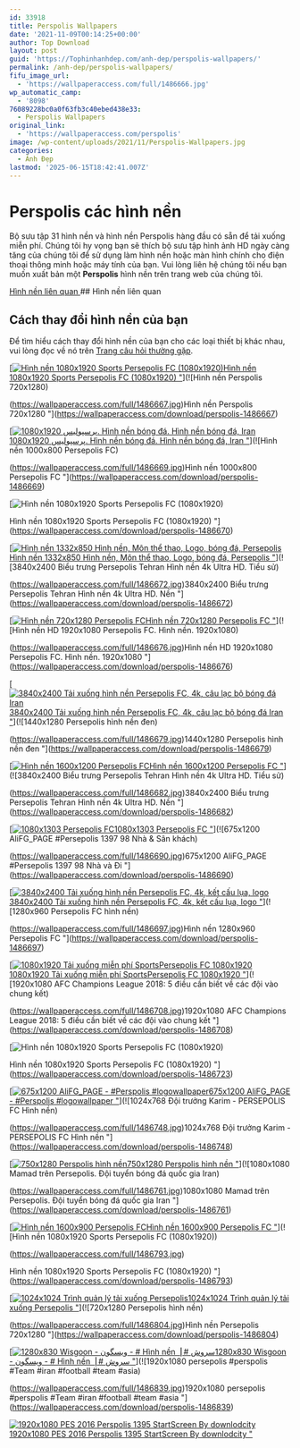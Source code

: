 ```yaml
---
id: 33918
title: Perspolis Wallpapers
date: '2021-11-09T00:14:25+00:00'
author: Top Download
layout: post
guid: 'https://Tophinhanhdep.com/anh-dep/perspolis-wallpapers/'
permalink: /anh-dep/perspolis-wallpapers/
fifu_image_url:
  - 'https://wallpaperaccess.com/full/1486666.jpg'
wp_automatic_camp:
  - '8098'
76089228bc0a0f63fb3c40ebed438e33:
  - Perspolis Wallpapers
original_link:
  - 'https://wallpaperaccess.com/perspolis'
image: /wp-content/uploads/2021/11/Perspolis-Wallpapers.jpg
categories:
  - Ảnh Đẹp
lastmod: '2025-06-15T18:42:41.007Z'
---
```

# Perspolis các hình nền

Bộ sưu tập 31 hình nền và hình nền Perspolis hàng đầu có sẵn để tải xuống miễn phí. Chúng tôi hy vọng bạn sẽ thích bộ sưu tập hình ảnh HD ngày càng tăng của chúng tôi để sử dụng làm hình nền hoặc màn hình chính cho điện thoại thông minh hoặc máy tính của bạn. Vui lòng liên hệ chúng tôi nếu bạn muốn xuất bản một **Perspolis** hình nền trên trang web của chúng tôi.

[Hình nền liên quan ](#related) ## Hình nền liên quan

## Cách thay đổi hình nền của bạn

Để tìm hiểu cách thay đổi hình nền của bạn cho các loại thiết bị khác nhau, vui lòng đọc về nó trên [Trang câu hỏi thường gặp](https://tophinhanhdep.com/faq/).

  
[[![Hình nền 1080x1920 Sports Persepolis FC (1080x1920)](https://wallpaperaccess.com/full/1486666.jpg)Hình nền 1080x1920 Sports Persepolis FC (1080x1920) "](https://wallpaperaccess.com/download/perspolis-1486666)](![Hình nền Perspolis 720x1280)

(https://wallpaperaccess.com/full/1486667.jpg)Hình nền Perspolis 720x1280 "](https://wallpaperaccess.com/download/perspolis-1486667)

[[![1080x1920 پرسپولیس.  Hình nền bóng đá.  Hình nền bóng đá, Iran](https://wallpaperaccess.com/full/1486668.jpg)1080x1920 پرسپولیس. Hình nền bóng đá. Hình nền bóng đá, Iran "](https://wallpaperaccess.com/download/perspolis-1486668)](![Hình nền 1000x800 Persepolis FC)

(https://wallpaperaccess.com/full/1486669.jpg)Hình nền 1000x800 Persepolis FC "](https://wallpaperaccess.com/download/perspolis-1486669)

[![Hình nền 1080x1920 Sports Persepolis FC (1080x1920)](https://wallpaperaccess.com/full/1486670.jpg)

Hình nền 1080x1920 Sports Persepolis FC (1080x1920) "](https://wallpaperaccess.com/download/perspolis-1486670)

[[![Hình nền 1332x850 Hình nền, Môn thể thao, Logo, bóng đá, Persepolis](https://wallpaperaccess.com/full/1486671.jpg)Hình nền 1332x850 Hình nền, Môn thể thao, Logo, bóng đá, Persepolis "](https://wallpaperaccess.com/download/perspolis-1486671)](![3840x2400 Biểu trưng Persepolis Tehran Hình nền 4k Ultra HD.  Tiểu sử)

(https://wallpaperaccess.com/full/1486672.jpg)3840x2400 Biểu trưng Persepolis Tehran Hình nền 4k Ultra HD. Nền "](https://wallpaperaccess.com/download/perspolis-1486672)

[[![Hình nền 720x1280 Persepolis FC](https://wallpaperaccess.com/full/1486674.jpg)Hình nền 720x1280 Persepolis FC "](https://wallpaperaccess.com/download/perspolis-1486674)](![Hình nền HD 1920x1080 Persepolis FC.  Hình nền.  1920x1080)

(https://wallpaperaccess.com/full/1486676.jpg)Hình nền HD 1920x1080 Persepolis FC. Hình nền. 1920x1080 "](https://wallpaperaccess.com/download/perspolis-1486676)

[[![3840x2400 Tải xuống hình nền Persepolis FC, 4k, câu lạc bộ bóng đá Iran](https://wallpaperaccess.com/full/1486677.jpg)3840x2400 Tải xuống hình nền Persepolis FC, 4k, câu lạc bộ bóng đá Iran "](https://wallpaperaccess.com/download/perspolis-1486677)](![1440x1280 Persepolis hình nền đen)

(https://wallpaperaccess.com/full/1486679.jpg)1440x1280 Persepolis hình nền đen "](https://wallpaperaccess.com/download/perspolis-1486679)

[[![Hình nền 1600x1200 Persepolis FC](https://wallpaperaccess.com/full/1486681.jpg)Hình nền 1600x1200 Persepolis FC "](https://wallpaperaccess.com/download/perspolis-1486681)](![3840x2400 Biểu trưng Persepolis Tehran Hình nền 4k Ultra HD.  Tiểu sử)

(https://wallpaperaccess.com/full/1486682.jpg)3840x2400 Biểu trưng Persepolis Tehran Hình nền 4k Ultra HD. Nền "](https://wallpaperaccess.com/download/perspolis-1486682)

[[![1080x1303 Persepolis FC](https://wallpaperaccess.com/full/1486685.png)1080x1303 Persepolis FC "](https://wallpaperaccess.com/download/perspolis-1486685)](![675x1200 AliFG_PAGE #Persepolis 1397 98 Nhà & Sân khách)

(https://wallpaperaccess.com/full/1486690.jpg)675x1200 AliFG\_PAGE #Persepolis 1397 98 Nhà và Đi "](https://wallpaperaccess.com/download/perspolis-1486690)

[[![3840x2400 Tải xuống hình nền Persepolis FC, 4k, kết cấu lụa, logo](https://wallpaperaccess.com/full/1486691.jpg)3840x2400 Tải xuống hình nền Persepolis FC, 4k, kết cấu lụa, logo "](https://wallpaperaccess.com/download/perspolis-1486691)](![1280x960 Persepolis FC hình nền)

(https://wallpaperaccess.com/full/1486697.jpg)Hình nền 1280x960 Persepolis FC "](https://wallpaperaccess.com/download/perspolis-1486697)

[[![1080x1920 Tải xuống miễn phí SportsPersepolis FC 1080x1920](https://wallpaperaccess.com/full/1486698.jpg)1080x1920 Tải xuống miễn phí SportsPersepolis FC 1080x1920 "](https://wallpaperaccess.com/download/perspolis-1486698)](![1920x1080 AFC Champions League 2018: 5 điều cần biết về các đội vào chung kết)

(https://wallpaperaccess.com/full/1486708.jpg)1920x1080 AFC Champions League 2018: 5 điều cần biết về các đội vào chung kết "](https://wallpaperaccess.com/download/perspolis-1486708)

[![Hình nền 1080x1920 Sports Persepolis FC (1080x1920)](https://wallpaperaccess.com/full/1486723.jpg)

Hình nền 1080x1920 Sports Persepolis FC (1080x1920) "](https://wallpaperaccess.com/download/perspolis-1486723)

[[![675x1200 AliFG_PAGE - #Perspolis #logowallpaper](https://wallpaperaccess.com/full/1486744.jpg)675x1200 AliFG\_PAGE - #Perspolis #logowallpaper "](https://wallpaperaccess.com/download/perspolis-1486744)](![1024x768 Đội trưởng Karim - PERSEPOLIS FC Hình nền)

(https://wallpaperaccess.com/full/1486748.jpg)1024x768 Đội trưởng Karim - PERSEPOLIS FC Hình nền "](https://wallpaperaccess.com/download/perspolis-1486748)

[[![750x1280 Perspolis hình nền](https://wallpaperaccess.com/full/1486755.jpg)750x1280 Perspolis hình nền "](https://wallpaperaccess.com/download/perspolis-1486755)](![1080x1080 Mamad trên Persepolis.  Đội tuyển bóng đá quốc gia Iran)

(https://wallpaperaccess.com/full/1486761.jpg)1080x1080 Mamad trên Persepolis. Đội tuyển bóng đá quốc gia Iran "](https://wallpaperaccess.com/download/perspolis-1486761)

[[![Hình nền 1600x900 Persepolis FC](https://wallpaperaccess.com/full/1486776.jpg)Hình nền 1600x900 Persepolis FC "](https://wallpaperaccess.com/download/perspolis-1486776)](![Hình nền 1080x1920 Sports Persepolis FC (1080x1920))

(https://wallpaperaccess.com/full/1486793.jpg)

Hình nền 1080x1920 Sports Persepolis FC (1080x1920) "](https://wallpaperaccess.com/download/perspolis-1486793)

[[![1024x1024 Trình quản lý tải xuống Persepolis](https://wallpaperaccess.com/full/1486797.png)1024x1024 Trình quản lý tải xuống Persepolis "](https://wallpaperaccess.com/download/perspolis-1486797)](![720x1280 Persepolis hình nền)

(https://wallpaperaccess.com/full/1486804.jpg)Hình nền Persepolis 720x1280 "](https://wallpaperaccess.com/download/perspolis-1486804)

[[![1280x830 Wisgoon - ویسگون - # Hình nền▕ # سروش](https://wallpaperaccess.com/full/1486812.jpg)1280x830 Wisgoon - ویسگون - # Hình nền▕ # سروش "](https://wallpaperaccess.com/download/perspolis-1486812)](![1920x1080 persepolis #perspolis #Team #iran #football #team #asia)

(https://wallpaperaccess.com/full/1486839.jpg)1920x1080 persepolis #perspolis #Team #iran #football #team #asia "](https://wallpaperaccess.com/download/perspolis-1486839)

[![1920x1080 PES 2016 Perspolis 1395 StartScreen By downlodcity](https://wallpaperaccess.com/full/1486843.jpg)1920x1080 PES 2016 Perspolis 1395 StartScreen By downlodcity "](https://wallpaperaccess.com/download/perspolis-1486843)

